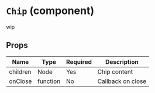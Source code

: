 `Chip` (component)
==================

wip

Props
-----

Name | Type | Required | Description
-----|------|----------|------------
children|Node|Yes|Chip content
onClose|function|No|Callback on close